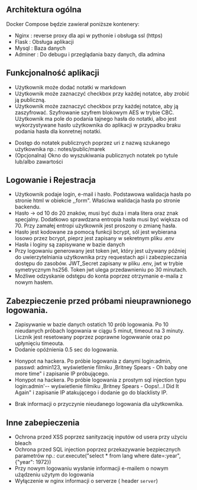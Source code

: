 ## Architektura ogólna

Docker Compose będzie zawierał poniższe kontenery:
 + Nginx : reverse proxy dla api w pythonie i obsługa ssl (https)
 + Flask : Obsługa aplikacji
 + Mysql : Baza danych
 + Adminer : Do debugu i przeglądania bazy danych, dla admina

## Funkcjonalność aplikacji

 + Użytkownik może dodać notatki w markdown
 + Użytkownik może zaznaczyć checkbox przy każdej notatce, aby zrobić ją publiczną.
 + Użytkownik może zaznaczyć checkbox przy każdej notatce, aby ją zaszyfrować. Szyfrowanie szyfrem blokowym AES w trybie CBC. Użytkownik ma pole do podania tajnego hasła do notatki, albo jest wykorzystywane hasło użytkownika do aplikacji w przypadku braku podania hasła dla konretnej notatki.
 - Dostęp do notatek publicznych poprzez uri z nazwą szukanego użytkownika np.: notes/public/marek
 - (Opcjonalna) Okno do wyszukiwania publicznych notatek po tytule lub/albo zawartości


## Logowanie i Rejestracja

 + Użytkownik podaje login, e-mail i hasło. Podstawowa walidacja hasła po stronie html w obiekcie ,,form". Właściwa walidacja hasła po stronie backendu.
 + Hasło -> od 10 do 20 znaków, musi być duża i mała litera oraz znak specjalny. Dodatkowo sprawdzana entropia hasła musi być większa od 70. Przy zamałej entropi użytkownik jest proszony o zmianę hasła.
 + Hasło jest kodowane za pomocą funkcji bcrypt, sól jest wybierana losowo przez bcrypt, pieprz jest zapisany w sekretnym pliku .env
 + Hasła i loginy są zapisywane w bazie danych
 + Przy logowaniu generowany jest token jwt, który jest używany później do uwierzytelniania użytkownika przy requestach api i zabezpieczania dostępu do zasobów. JWT_Secret zapisany w pliku .env, jwt w trybie symetrycznym hs256. Token jwt ulega przedawnieniu po 30 minutach.
 + Możliwe odzyskanie odstępu do konta poprzez otrzymanie e-maila z nowym hasłem.
  

## Zabezpieczenie przed próbami nieuprawnionego logowania.

 + Zapisywanie w bazie danych ostatich 10 prób logowania. Po 10 nieudanych próbach logowania w ciągu 5 minut, timeout na 3 minuty. Licznik jest resetowany poprzez poprawne logowwanie oraz po upłynięciu timeouta.
 + Dodanie opóźnienia 0.5 sec do logowania.
 - Honypot na hackera. Po próbie logowania z danymi login:admin, passwd: admin123, wyświetlenie filmiku ,Britney Spears - Oh baby one more time" i zapisanie IP próbującego.
 - Honypot na hackera. Po próbie logowania z prostym sql injection typu login:admin'-- wyświetlenie filmiku ,Britney Spears - Oops!...I Did It Again" i zapisanie IP atakującego i dodanie go do blacklisty IP.
 + Brak informacji o przyczynie nieudanego logowania dla użytkownika. 


## Inne zabepieczenia

 + Ochrona przed XSS poprzez sanityzację inputów od usera przy użyciu bleach
 + Ochrona przed SQL injection poprzez przekazywanie bezpiecznych parametrów np.:
   cur.execute("select * from lang where date=:year", {"year": 1972})
 + Przy nowym logowaniu wysłanie informacji e-mailem o nowym użądzeniu użytym do logowania
 + Wyłączenie w nginx informacji o serverze ( header `server`)
